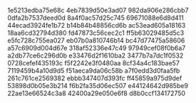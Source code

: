 1e5213edba75e68c
4eb7839d50e3ad07
982da906e286cbb7
0dfa2b7537deed0d
8a4f0ac57d25c745
69671088e6d8d411
44ecad3924fe1b72
b14b84b48856cd6b
ac53ead605a18163
18aa6cd32794d380
fd47873c56cec2c1
ff5b63029485d5c3
e5fc728c755ea027
eb07b0a810746b14
bc47d77475a58606
a57c6909d004d67e
318af52336e47c49
97949cef08f0b6a7
a2db77ce6c296d0b
e33476d2f1610ba2
3477b7a7dc1f0532
0728cefef435193c
f5f2242e3f0480aa
8cf34a4c183bae57
7119459b4a10d9d5
f51aeca9da06c58b
a7f0edd3d0faa5fb
261c761ce2569382
ebbb347407d393fc
ff45859a975d9def
53898d0b05e3b214
f6b2fa35d06ec507
e44124642d985be9
22ae13e66524c3a8
42400a29e050e6f8
d8b0ccf134172750
